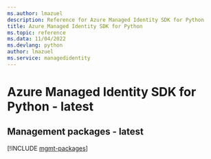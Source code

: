 ```yaml
---
ms.author: lmazuel
description: Reference for Azure Managed Identity SDK for Python
title: Azure Managed Identity SDK for Python
ms.topic: reference
ms.data: 11/04/2022
ms.devlang: python
author: lmazuel
ms.service: managedidentity
---
```

# Azure Managed Identity SDK for Python - latest

## Management packages - latest
[!INCLUDE [mgmt-packages](managed-identity-mgmt-index.md)]